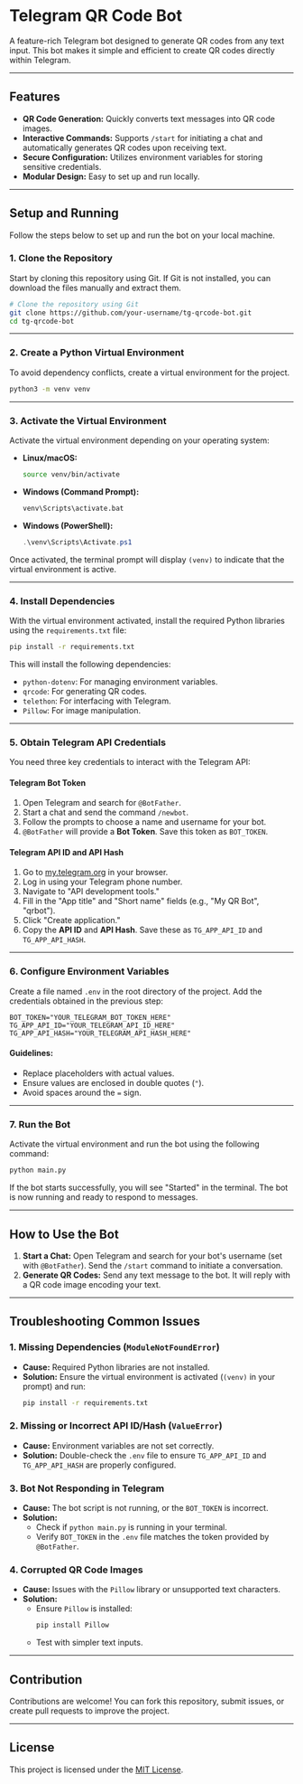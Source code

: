 # Telegram QR Code Bot

A feature-rich Telegram bot designed to generate QR codes from any text input. This bot makes it simple and efficient to create QR codes directly within Telegram.

---

## Features

- **QR Code Generation:** Quickly converts text messages into QR code images.
- **Interactive Commands:** Supports `/start` for initiating a chat and automatically generates QR codes upon receiving text.
- **Secure Configuration:** Utilizes environment variables for storing sensitive credentials.
- **Modular Design:** Easy to set up and run locally.

---

## Setup and Running

Follow the steps below to set up and run the bot on your local machine.

### 1. Clone the Repository

Start by cloning this repository using Git. If Git is not installed, you can download the files manually and extract them.

```bash
# Clone the repository using Git
git clone https://github.com/your-username/tg-qrcode-bot.git
cd tg-qrcode-bot
```

---

### 2. Create a Python Virtual Environment

To avoid dependency conflicts, create a virtual environment for the project.

```bash
python3 -m venv venv
```

---

### 3. Activate the Virtual Environment

Activate the virtual environment depending on your operating system:

- **Linux/macOS:**
  ```bash
  source venv/bin/activate
  ```
- **Windows (Command Prompt):**
  ```cmd
  venv\Scripts\activate.bat
  ```
- **Windows (PowerShell):**
  ```powershell
  .\venv\Scripts\Activate.ps1
  ```

Once activated, the terminal prompt will display `(venv)` to indicate that the virtual environment is active.

---

### 4. Install Dependencies

With the virtual environment activated, install the required Python libraries using the `requirements.txt` file:

```bash
pip install -r requirements.txt
```

This will install the following dependencies:
- `python-dotenv`: For managing environment variables.
- `qrcode`: For generating QR codes.
- `telethon`: For interfacing with Telegram.
- `Pillow`: For image manipulation.

---

### 5. Obtain Telegram API Credentials

You need three key credentials to interact with the Telegram API:

#### Telegram Bot Token
1. Open Telegram and search for `@BotFather`.
2. Start a chat and send the command `/newbot`.
3. Follow the prompts to choose a name and username for your bot.
4. `@BotFather` will provide a **Bot Token**. Save this token as `BOT_TOKEN`.

#### Telegram API ID and API Hash
1. Go to [my.telegram.org](https://my.telegram.org/) in your browser.
2. Log in using your Telegram phone number.
3. Navigate to "API development tools."
4. Fill in the "App title" and "Short name" fields (e.g., "My QR Bot", "qrbot").
5. Click "Create application."
6. Copy the **API ID** and **API Hash**. Save these as `TG_APP_API_ID` and `TG_APP_API_HASH`.

---

### 6. Configure Environment Variables

Create a file named `.env` in the root directory of the project. Add the credentials obtained in the previous step:

```dotenv
BOT_TOKEN="YOUR_TELEGRAM_BOT_TOKEN_HERE"
TG_APP_API_ID="YOUR_TELEGRAM_API_ID_HERE"
TG_APP_API_HASH="YOUR_TELEGRAM_API_HASH_HERE"
```

#### Guidelines:
- Replace placeholders with actual values.
- Ensure values are enclosed in double quotes (`"`).
- Avoid spaces around the `=` sign.

---

### 7. Run the Bot

Activate the virtual environment and run the bot using the following command:

```bash
python main.py
```

If the bot starts successfully, you will see "Started" in the terminal. The bot is now running and ready to respond to messages.

---

## How to Use the Bot

1. **Start a Chat:** Open Telegram and search for your bot's username (set with `@BotFather`). Send the `/start` command to initiate a conversation.
2. **Generate QR Codes:** Send any text message to the bot. It will reply with a QR code image encoding your text.

---

## Troubleshooting Common Issues

### 1. Missing Dependencies (`ModuleNotFoundError`)
- **Cause:** Required Python libraries are not installed.
- **Solution:** Ensure the virtual environment is activated (`(venv)` in your prompt) and run:
  ```bash
  pip install -r requirements.txt
  ```

### 2. Missing or Incorrect API ID/Hash (`ValueError`)
- **Cause:** Environment variables are not set correctly.
- **Solution:** Double-check the `.env` file to ensure `TG_APP_API_ID` and `TG_APP_API_HASH` are properly configured.

### 3. Bot Not Responding in Telegram
- **Cause:** The bot script is not running, or the `BOT_TOKEN` is incorrect.
- **Solution:**
  - Check if `python main.py` is running in your terminal.
  - Verify `BOT_TOKEN` in the `.env` file matches the token provided by `@BotFather`.

### 4. Corrupted QR Code Images
- **Cause:** Issues with the `Pillow` library or unsupported text characters.
- **Solution:**
  - Ensure `Pillow` is installed:
    ```bash
    pip install Pillow
    ```
  - Test with simpler text inputs.

---

## Contribution

Contributions are welcome! You can fork this repository, submit issues, or create pull requests to improve the project.

---

## License

This project is licensed under the [MIT License](LICENSE.md).
